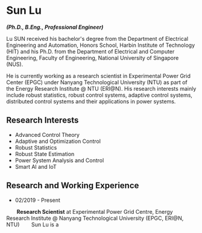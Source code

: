 <!---
- 👋 Hi, I’m @sunluelectric
- 👀 I’m interested in ...
- 🌱 I’m currently learning ...
- 💞️ I’m looking to collaborate on ...
- 📫 How to reach me ...
--->
<!---
sunluelectric/sunluelectric is a ✨ special ✨ repository because its `README.md` (this file) appears on your GitHub profile.
You can click the Preview link to take a look at your changes.
--->

# Sun Lu 
*__(Ph.D., B.Eng., Professional Engineer)__*

Lu SUN received his bachelor's degree from the Department of Electrical Engineering and Automation, Honors School, Harbin Institute of Technology (HIT) and his Ph.D. from the Department of Electrical and Computer Engineering, Faculty of Engineering, National University of Singapore (NUS).

He is currently working as a research scientist in Experimental Power Grid Center (EPGC) under Nanyang Technological University (NTU) as part of the Energy Research Institute @ NTU (ERI@N). His research interests mainly include robust statistics, robust control systems, adaptive control systems, distributed control systems and their applications in power systems. 

## Research Interests
* Advanced Control Theory
* Adaptive and Optimization Control
* Robust Statistics
* Robust State Estimation
* Power System Analysis and Control
* Smart AI and IoT

## Research and Working Experience

* 02/2019 - Present

&nbsp;&nbsp;&nbsp;&nbsp;&nbsp;&nbsp; __Research Scientist__ at Experimental Power Grid Centre, Energy Research Institute @ Nanyang Technological University (EPGC, ERI@N, NTU)
&nbsp;&nbsp;&nbsp;&nbsp;&nbsp;&nbsp; Sun Lu is a 

